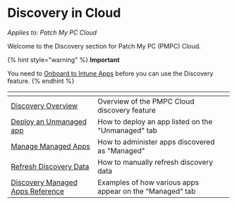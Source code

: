 # Discovery in Cloud

_Applies to: Patch My PC Cloud_

Welcome to the Discovery section for Patch My PC (PMPC) Cloud.

{% hint style="warning" %}
**Important**

You need to [Onboard to Intune Apps](../intune-apps/onboard-to-intune-apps/) before you can use the Discovery feature.
{% endhint %}

<table data-view="cards"><thead><tr><th></th><th></th><th></th></tr></thead><tbody><tr><td><a href="overview-of-cloud-discovery.md">Discovery Overview</a></td><td>Overview of the PMPC Cloud discovery feature</td><td></td></tr><tr><td><a href="deploy-an-unmanaged-app-using-cloud.md">Deploy an Unmanaged app</a></td><td>How to deploy an app listed on the "Unmanaged" tab</td><td></td></tr><tr><td><a href="manage-cloud-managed-apps.md">Manage Managed Apps</a></td><td>How to administer apps discovered as "Managed"</td><td></td></tr><tr><td><a href="refresh-cloud-discovery-data.md">Refresh Discovery Data</a></td><td>How to manually refresh discovery data</td><td></td></tr><tr><td><a href="cloud-discovery-managed-apps-reference.md">Discovery Managed Apps Reference</a></td><td>Examples of how various apps appear on the “Managed” tab</td><td></td></tr></tbody></table>







